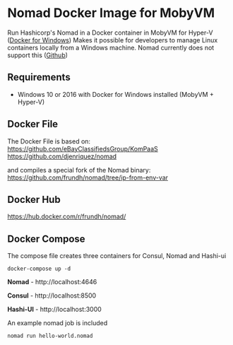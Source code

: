 Nomad Docker Image for MobyVM
=============================

Run Hashicorp's Nomad in a Docker container in MobyVM for Hyper-V ([Docker for Windows](https://store.docker.com/editions/community/docker-ce-desktop-windows))
Makes it possible for developers to manage Linux containers locally from a Windows machine. Nomad currently does not support this ([Github](https://github.com/hashicorp/nomad/issues/2633))

Requirements
------------

 - Windows 10 or 2016 with Docker for Windows installed (MobyVM + Hyper-V)

Docker File
-----------

The Docker File is based on: 
https://github.com/eBayClassifiedsGroup/KomPaaS
https://github.com/djenriquez/nomad

and compiles a special fork of the Nomad binary:
https://github.com/frundh/nomad/tree/ip-from-env-var

Docker Hub
----------

https://hub.docker.com/r/frundh/nomad/

Docker Compose
--------------

The compose file creates three containers for Consul, Nomad and Hashi-ui

    docker-compose up -d

**Nomad** - http://localhost:4646

**Consul** - http://localhost:8500

**Hashi-UI** - http://localhost:3000

An example nomad job is included

    nomad run hello-world.nomad